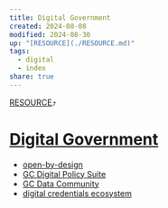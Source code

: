 ```yaml
---
title: Digital Government
created: 2024-08-08
modified: 2024-08-30
up: "[RESOURCE](./RESOURCE.md)"
tags:
  - digital
  - index
share: true
---
```

[RESOURCE](./RESOURCE.md)⤴️
# [Digital Government](Digital%20Government.md)
- [open-by-design](./open-by-design.md)
- [GC Digital Policy Suite](./GC%20Digital%20Policy%20Suite.md)
- [GC Data Community](./GC%20Data%20Community.md)
- [digital credentials ecosystem](./digital%20credentials%20ecosystem.md)

